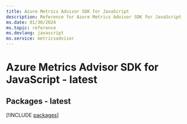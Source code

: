 ```yaml
---
title: Azure Metrics Advisor SDK for JavaScript
description: Reference for Azure Metrics Advisor SDK for JavaScript
ms.date: 01/30/2024
ms.topic: reference
ms.devlang: javascript
ms.service: metricsadvisor
---
```

# Azure Metrics Advisor SDK for JavaScript - latest
## Packages - latest
[!INCLUDE [packages](metrics-advisor-index.md)]